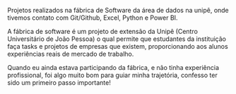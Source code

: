 Projetos realizados na fábrica de Software da área de dados na unipê, onde tivemos contato com Git/Github, Excel, Python e Power BI.

A fábrica de software é um projeto de extensão da Unipê (Centro Universitário de João Pessoa) o qual permite que estudantes da instituição faça tasks e projetos de empresas que existem, proporcionando aos alunos experiências reais de mercado de trabalho.

Quando eu ainda estava participando da fábrica, e não tinha experiência profissional, foi algo muito bom para guiar minha trajetória, confesso ter sido um primeiro passo importante!
